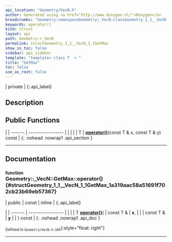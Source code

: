 ```yaml
---
api_location: "Geometry/VecN.h"
author: Generated using <a href="http://www.doxygen.nl/">Doxygen</a>
breadcrumbs: "Geometry:namespaceGeometry|_VecN:classGeometry_1_1__VecN"
keywords: operator()
kind: struct
layout: api
path: Geometry->_VecN
permalink: structGeometry_1_1__VecN_1_1GetMax
show_in_toc: false
sidebar: api_sidebar
template: "template< class T  > "
title: "GetMax"
toc: false
use_as_root: false
---
```


| private |
{:.api_label}

## Description





## Public Functions

|
| ------: | ----------------- |
|  | |
| T | **[operator()](#structGeometry_1_1%5F%5FVecN_1_1GetMax_1a319aac58a51691f702cb23b69eb57367)**(const T & x, const T & y) const |
{: .nohead .nowrap1 .api_section }


-------------------------------------------------------------------

## Documentation

### <small>function</small><br/> Geometry::_VecN::GetMax::operator() {#structGeometry_1_1__VecN_1_1GetMax_1a319aac58a51691f702cb23b69eb57367}

| public | const | inline |
{:.api_label}

|
| ------: | ----------------- |
|  |
| T **[operator()](#structGeometry_1_1%5F%5FVecN_1_1GetMax_1a319aac58a51691f702cb23b69eb57367)**( | const T & | **x**, |
| | const T & | **y** |
|   ) const |
{: .nohead .nowrap1 .api_doc }





<sub>Defined in `Geometry/VecN.h:104`</sub>{:style="float: right"}

-------------------------------------------------------------------

